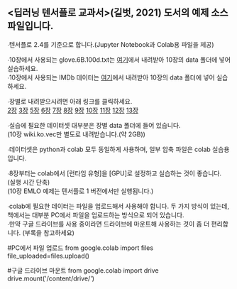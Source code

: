 ## <딥러닝 텐서플로 교과서>(길벗, 2021) 도서의 예제 소스 파일입니다.

∙텐서플로 2.4를 기준으로 합니다.(Jupyter Notebook과 Colab용 파일을 제공) </br>

∙10장에서 사용되는 glove.6B.100d.txt는 [여기](https://github.com/gilbutITbook/007017/releases/download/0.1/101_ObjectCategories.tar.gz)에서 내려받아 10장의 data 폴더에 넣어 실습하세요.</br>
∙10장에서 사용되는 IMDb 데이터는 [여기](https://github.com/gilbutITbook/007017/releases/download/0.1/101_ObjectCategories.tar.gz)에서 내려받아 10장의 data 폴더에 넣어 실습하세요.</br>

∙장별로 내려받으시려면 아래 링크를 클릭하세요. </br>
[2장](https://github.com/gilbutITbook/007017/releases/download/0.1/101_ObjectCategories.tar.gz)
[3장](https://github.com/gilbutITbook/007017/releases/download/0.1/101_ObjectCategories.tar.gz)
[5장](https://github.com/gilbutITbook/007017/releases/download/0.1/101_ObjectCategories.tar.gz)
[6장](https://github.com/gilbutITbook/007017/releases/download/0.1/101_ObjectCategories.tar.gz)
[7장](https://github.com/gilbutITbook/007017/releases/download/0.1/101_ObjectCategories.tar.gz)
[8장](https://github.com/gilbutITbook/007017/releases/download/0.1/101_ObjectCategories.tar.gz)
[9장](https://github.com/gilbutITbook/007017/releases/download/0.1/101_ObjectCategories.tar.gz)
[10장](https://github.com/gilbutITbook/007017/releases/download/0.1/101_ObjectCategories.tar.gz)
[11장](https://github.com/gilbutITbook/007017/releases/download/0.1/101_ObjectCategories.tar.gz)
[12장](https://github.com/gilbutITbook/007017/releases/download/0.1/101_ObjectCategories.tar.gz)
[13장](https://github.com/gilbutITbook/007017/releases/download/0.1/101_ObjectCategories.tar.gz)

∙실습에 필요한 데이터셋 대부분은 장별 data 폴더에 들어 있습니다.</br>
(10장 wiki.ko.vec만 별도로 내려받습니다.(약 2GB))</br>

∙데이터셋은 python과 colab 모두 동일하게 사용하며, 일부 압축 파일은 colab 실습용입니다.</br>

∙8장부터는 colab에서 [런타임 유형]을 [GPU]로 설정하고 실습하는 것이 좋습니다. (실행 시간 단축)</br>
(10장 EMLO 예제는 텐서플로 1 버전에서만 실행됩니다.)</br>

∙colab에 필요한 데이터는 파일을 업로드해서 사용해야 합니다. 두 가지 방식이 있는데, 책에서는 대부분 PC에서 파일을 업로드하는 방식으로 되어 있습니다. </br>
∙만약 구글 드라이브를 사용 중이라면 드라이브에 마운트해 사용하는 것이 좀 더 편리합니다. (부록을 참고하세요)</br>

#PC에서 파일 업로드
from google.colab import files
file_uploaded=files.upload()

#구글 드라이브 마운트
from google.colab import drive
drive.mount('/content/drive/')

